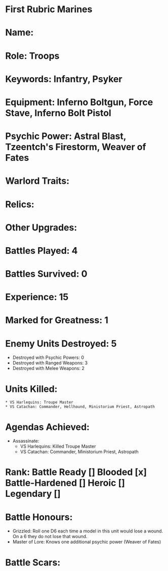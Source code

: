# First Rubric Marines

# Name: 
# Role: Troops
# Keywords: Infantry, Psyker
# Equipment: Inferno Boltgun, Force Stave, Inferno Bolt Pistol
# Psychic Power: Astral Blast, Tzeentch's Firestorm, Weaver of Fates
# Warlord Traits:
# Relics:
# Other Upgrades:

# Battles Played: 4
# Battles Survived: 0
# Experience: 15
# Marked for Greatness: 1
# Enemy Units Destroyed: 5
  * Destroyed with Psychic Powers: 0 
  * Destroyed with Ranged Weapons: 3
  * Destroyed with Melee Weapons: 2
# Units Killed: 
    * VS Harlequins: Troupe Master
    * VS Catachan: Commander, Hellhound, Ministorium Priest, Astropath
# Agendas Achieved:
  * Assassinate: 
    * VS Harlequins: Killed Troupe Master
    * VS Catachan: Commander, Ministorium Priest, Astropath

# Rank: Battle Ready [] Blooded [x] Battle-Hardened [] Heroic [] Legendary []

# Battle Honours: 
  * Grizzled: Roll one D6 each time a model in this unit would lose a wound. On a 6 they do not lose that wound. 
  * Master of Lore: Knows one additional psychic power (Weaver of Fates)
# Battle Scars: